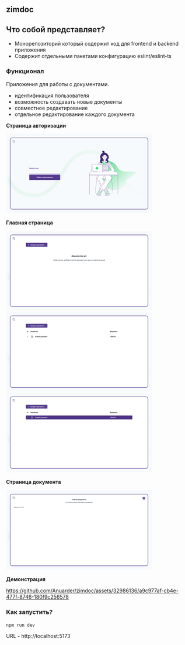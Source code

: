 ## zimdoc

## Что собой представляет?

- Монорепозиторий который содержит код для frontend и backend приложения
- Содержит отдельными пакетами конфигурацию eslint/eslint-ts

### Функционал

Приложения для работы с документами.

- идентификация пользователя
- возможность создавать новые документы
- совместное редактирование
- отдельное редактирование каждого документа

**Страница авторизации**

<img src="./docs/auth-page.png" width="400">

**Главная страница**

<img src="./docs/main-page.png" width="400">
<img src="./docs/main-page-docs.png" width="400">
<img src="./docs/main-page-docs-hover.png" width="400">

**Страница документа**

<img src="./docs/document-page.png" width="400">

**Демонстрация**

https://github.com/Anuarder/zimdoc/assets/32986136/a9c977af-cb4e-477f-8746-180f9c256578


### Как запустить?

```
npm run dev
```

URL - http://localhost:5173
